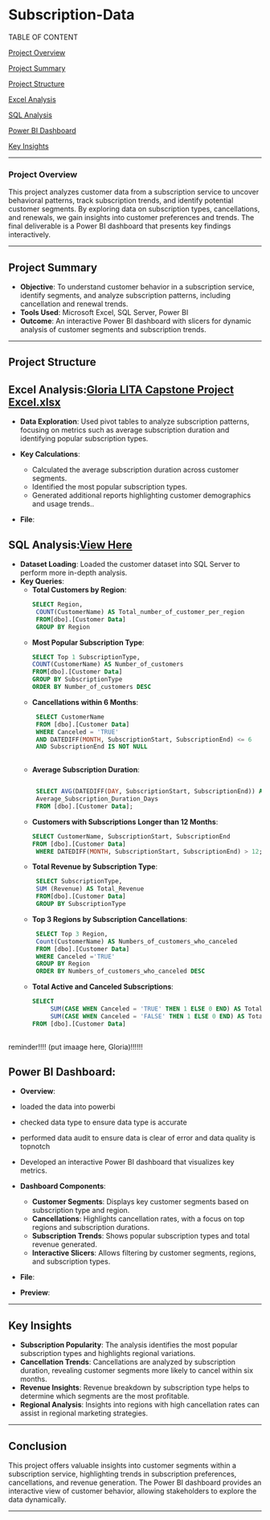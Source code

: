 # Subscription-Data

TABLE OF CONTENT

[Project Overview](#project-overview)

[Project Summary](#project-summary)

[Project Structure](#project-structure)

[Excel Analysis](#excel-analysis)

[SQL Analysis](#sql-analysis)

[Power BI Dashboard](#power-bi-dashboard)

[Key Insights](#key-insights)






---
### Project Overview
This project analyzes customer data from a subscription service to uncover behavioral patterns, track subscription trends, and identify potential customer segments. By exploring data on subscription types, cancellations, and renewals, we gain insights into customer preferences and trends. The final deliverable is a Power BI dashboard that presents key findings interactively.

---

## Project Summary

- **Objective**: To understand customer behavior in a subscription service, identify segments, and analyze subscription patterns, including cancellation and renewal trends.
- **Tools Used**: Microsoft Excel, SQL Server, Power BI
- **Outcome**: An interactive Power BI dashboard with slicers for dynamic analysis of customer segments and subscription trends.

---

## Project Structure

## Excel Analysis:[Gloria LITA Capstone Project Excel.xlsx](https://github.com/user-attachments/files/17693668/Gloria.LITA.Capstone.Project.Excel.xlsx)


   - **Data Exploration**: Used pivot tables to analyze subscription patterns, focusing on metrics such as average subscription duration and identifying popular subscription types.
   - **Key Calculations**:
     - Calculated the average subscription duration across customer segments.
     - Identified the most popular subscription types.
     - Generated additional reports highlighting customer demographics and usage trends..
       
   - **File**: 

## SQL Analysis:[View Here](https://drive.google.com/file/d/1y1eAeoNXLUbWVF76y5wo9XMWiC8oj1UO/view?usp=drive_link)

   - **Dataset Loading**: Loaded the customer dataset into SQL Server to perform more in-depth analysis.
   - **Key Queries**:
     - **Total Customers by Region**:
       ```sql
       SELECT Region,
        COUNT(CustomerName) AS Total_number_of_customer_per_region
        FROM[dbo].[Customer Data]
        GROUP BY Region
       ```
     - **Most Popular Subscription Type**:
       ```sql
       SELECT Top 1 SubscriptionType,
       COUNT(CustomerName) AS Number_of_customers
       FROM[dbo].[Customer Data]
       GROUP BY SubscriptionType
       ORDER BY Number_of_customers DESC
       ```
     - **Cancellations within 6 Months**:
       ```sql
        SELECT CustomerName 
        FROM [dbo].[Customer Data]
        WHERE Canceled = 'TRUE'
        AND DATEDIFF(MONTH, SubscriptionStart, SubscriptionEnd) <= 6
        AND SubscriptionEnd IS NOT NULL
 
       ```
     - **Average Subscription Duration**:
       ```sql
       
        SELECT AVG(DATEDIFF(DAY, SubscriptionStart, SubscriptionEnd)) AS 
        Average_Subscription_Duration_Days
        FROM [dbo].[Customer Data];
       ```
     - **Customers with Subscriptions Longer than 12 Months**:
       ```sql
       SELECT CustomerName, SubscriptionStart, SubscriptionEnd
       FROM [dbo].[Customer Data]
        WHERE DATEDIFF(MONTH, SubscriptionStart, SubscriptionEnd) > 12;
       
       ```
     - **Total Revenue by Subscription Type**:
       ```sql
        SELECT SubscriptionType,
        SUM (Revenue) AS Total_Revenue
        FROM[dbo].[Customer Data]
        GROUP BY SubscriptionType
       ```
     - **Top 3 Regions by Subscription Cancellations**:
       ```sql
        SELECT Top 3 Region,
        Count(CustomerName) AS Numbers_of_customers_who_canceled
        FROM [dbo].[Customer Data]
        WHERE Canceled ='TRUE'
        GROUP BY Region
        ORDER BY Numbers_of_customers_who_canceled DESC
       ```
     - **Total Active and Canceled Subscriptions**:
       ```sql
       SELECT 
            SUM(CASE WHEN Canceled = 'TRUE' THEN 1 ELSE 0 END) AS TotalCanceled,
            SUM(CASE WHEN Canceled = 'FALSE' THEN 1 ELSE 0 END) AS TotalActive
       FROM [dbo].[Customer Data]
           
       ```
   reminder!!!! (put imaage here, Gloria)!!!!!!

## Power BI Dashboard:
   - **Overview**: 
   - loaded the data into powerbi
   - checked data type to ensure data type is accurate
   - performed data audit to ensure data is clear of error and data quality is topnotch
   - Developed an interactive Power BI dashboard that visualizes key metrics.

     
   - **Dashboard Components**:
     - **Customer Segments**: Displays key customer segments based on subscription type and region.
     - **Cancellations**: Highlights cancellation rates, with a focus on top regions and subscription durations.
     - **Subscription Trends**: Shows popular subscription types and total revenue generated.
     - **Interactive Slicers**: Allows filtering by customer segments, regions, and subscription types.
   - **File**: 
   - **Preview**: 

---

## Key Insights

- **Subscription Popularity**: The analysis identifies the most popular subscription types and highlights regional variations.
- **Cancellation Trends**: Cancellations are analyzed by subscription duration, revealing customer segments more likely to cancel within six months.
- **Revenue Insights**: Revenue breakdown by subscription type helps to determine which segments are the most profitable.
- **Regional Analysis**: Insights into regions with high cancellation rates can assist in regional marketing strategies.

---

## Conclusion

This project offers valuable insights into customer segments within a subscription service, highlighting trends in subscription preferences, cancellations, and revenue generation. The Power BI dashboard provides an interactive view of customer behavior, allowing stakeholders to explore the data dynamically.

--- 

